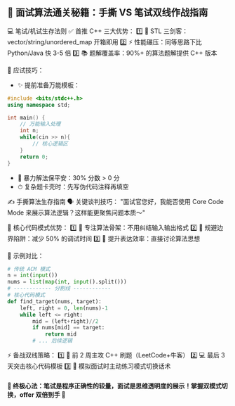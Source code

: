 ## 📝 面试算法通关秘籍：手撕 VS 笔试双线作战指南

💻 笔试/机试生存法则
✅ 首推 C++ 三大优势：
1️⃣ 🚀 STL 三剑客：vector/string/unordered_map 开箱即用
2️⃣ ⚡ 性能碾压：同等思路下比 Python/Java 快 3-5 倍
3️⃣ 📚 题解覆盖率：90%+ 的算法题解提供 C++ 版本

🎯 应试技巧：
- ✨ 提前准备万能模板：
```cpp
#include <bits/stdc++.h>
using namespace std;

int main() {
    // 万能输入处理
    int n;
    while(cin >> n){
        // 核心逻辑区
    }
    return 0;
}
```
- 🧠 暴力解法保平安：30% 分数 > 0 分
- ⏱ 复杂题卡壳时：先写伪代码注释再填空

✍️ 手撕算法生存指南
🗣 关键谈判技巧：
"面试官您好，我能否使用 Core Code Mode 来展示算法逻辑？这样能更聚焦问题本质～"

🌟 核心代码模式优势：
1️⃣ 🎯 专注算法骨架：不用纠结输入输出格式
2️⃣ 🚫 规避边界陷阱：减少 50% 的调试时间
3️⃣ 💬 提升表达效率：直接讨论算法思想

🌰 示例对比：
```python
# 传统 ACM 模式
n = int(input())
nums = list(map(int, input().split()))
# ------------ 分割线 ------------
# 核心代码模式
def find_target(nums, target):
    left, right = 0, len(nums)-1
    while left <= right:
        mid = (left+right)//2
        if nums[mid] == target:
            return mid
        # ... 后续逻辑
```

⚡ 备战双线策略：
1️⃣ 📅 前 2 周主攻 C++ 刷题（LeetCode+牛客）
2️⃣ 💻 最后 3 天突击核心代码模板
3️⃣ 🤝 模拟面试时主动练习模式切换话术

#### 🌈 终极心法：笔试是程序正确性的较量，面试是思维透明度的展示！掌握双模式切换，offer 双倍到手 🎉
<Artalk />